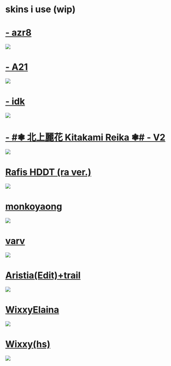 # skins i use (wip)

# [- azr8](https://waa.ai/x4IU)
![](https://gio.s-ul.eu/ISHCapbM)

# [- A21](https://waa.ai/x4IM)
![](https://gio.s-ul.eu/8hBY5CqG)

# [- idk](https://gio.s-ul.eu/BKZsg1PG)
![](https://gio.s-ul.eu/aWmuhubi)

# [- #❃ 北上麗花 Kitakami Reika ❃# - V2](https://gio.s-ul.eu/mkuBzf4l)
![](https://gio.s-ul.eu/EBm1rrqA)

# [Rafis HDDT (ra ver.)](https://waa.ai/x41E)
![](https://gio.s-ul.eu/qrOdPCrB)

# [monkoyaong](https://gio.s-ul.eu/0AjMz6IP)
![](https://gio.s-ul.eu/lbiKjsOQ)

# [varv](https://gio.s-ul.eu/z2OSU6oA)
![](https://gio.s-ul.eu/vALBQnWC)

# [Aristia(Edit)+trail](https://gio.s-ul.eu/InpQ35OO)
![](https://gio.s-ul.eu/jrx0ZCvZ)

# [WixxyElaina](https://waa.ai/xuxc)
![](https://waa.ai/xuxf)

# [Wixxy(hs)](https://waa.ai/xuxV)
![](https://waa.ai/xuxw)
